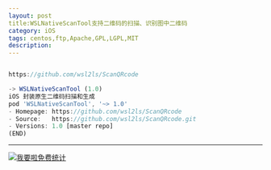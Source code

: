 ```yaml
---
layout: post
title:WSLNativeScanTool支持二维码的扫描、识别图中二维码
category: iOS
tags: centos,ftp,Apache,GPL,LGPL,MIT
description: 
---
```


```javascript

https://github.com/wsl2ls/ScanQRcode

-> WSLNativeScanTool (1.0)
iOS 封装原生二维码扫描和生成
pod 'WSLNativeScanTool', '~> 1.0'
- Homepage: https://github.com/wsl2ls/ScanQRcode
- Source:   https://github.com/wsl2ls/ScanQRcode.git
- Versions: 1.0 [master repo]
(END)


```



---


<script language="javascript" type="text/javascript" src="//js.users.51.la/19176892.js"></script>
<noscript><a href="//www.51.la/?19176892" target="_blank"><img alt="&#x6211;&#x8981;&#x5566;&#x514D;&#x8D39;&#x7EDF;&#x8BA1;" src="//img.users.51.la/19176892.asp" style="border:none" /></a></noscript>

